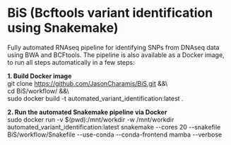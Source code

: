 # BiS (Bcftools variant identification using Snakemake)
Fully automated RNAseq pipeline for identifying SNPs from DNAseq data using BWA and BCFtools.
The pipeline is also available as a Docker image, to run all steps automatically in a few steps:

**1. Build Docker image**  
git clone https://github.com/JasonCharamis/BiS.git &&\  
cd BiS/workflow/ &&\  
sudo docker build -t automated_variant_identification:latest .  

**2. Run the automated Snakemake pipeline via Docker**  
sudo docker run -v $(pwd):/mnt/workdir -w /mnt/workdir automated_variant_identification:latest snakemake --cores 20 --snakefile BiS/workflow/Snakefile --use-conda --conda-frontend mamba --verbose
